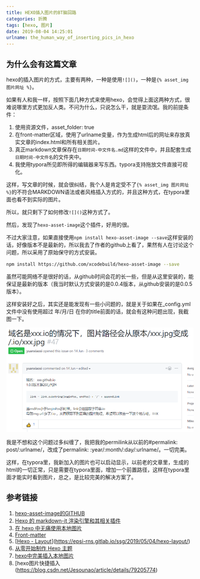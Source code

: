 ```yaml
---
title: HEXO插入图片的BT脑回路
categories: 折腾
tags: [hexo, 图片]
date: 2019-08-04 14:25:01
urlname: the_human_way_of_inserting_pics_in_hexo
---
```


## 为什么会有这篇文章

hexo的插入图片的方式，主要有两种，一种是使用`![]()`，一种是`{% asset_img 图片网址 %}`。

如果有人和我一样，按照下面几种方式来使用hexo，会觉得上面这两种方式，很难说哪里方式更加反人类。不问为什么，只说怎么干，就是耍流氓。我的前提条件：

1. 使用资源文件，asset_folder: true
2. 在front-matter区域，使用了urlname变量，作为生成html后的网址来存放真实文章的index.html和所有相关图片。
3. 真正markdown文章保存在`日期时间-中文件名.md`这样的文件中，并且配套生成`日期时间-中文件名`的文件夹中。
4. 我使用typora所见即所得的编辑器来写东西。typora支持拖放文件直接可视化。

这样，写文章的时候，就会很纠结，我个人是肯定受不了`{% asset_img 图片网址 %}`的不符合MARKDOWN语法或者风格插入方式的，并且这种方式，在typora里面也看不到实际的图片。

所以，就只剩下了如何修改`![]()`这种方式了。

然后，发现了`hexo-asset-image`这个插件，好用的很。

不过大家注意，如果直接使用`npm install hexo-asset-image --save`这样安装的话，好像版本不是最新的，所以我去了作者的github上看了，果然有人在讨论这个问题，所以采用了原始保守的方式安装。

``` bash
npm install https://github.com/xcodebuild/hexo-asset-image --save
```

虽然可能网络不是很好的话，从github时间会花的长一些，但是从这里安装的，能保证是最新的版本（我当时默认方式安装的是0.0.4版本，从github安装的是0.0.5版本）。

这样安装好之后，其实还是能发现有一些小问题的，就是关于如果在_config.yml文件中没有使用超过 年/月/日 在你的title前面的话，就会有这种问题出现，我截图一下。

![微信截图_20190804230940](20190804-HEXO插入图片的BT脑回路/微信截图_20190804230940.png)

我是不想和这个问题过多纠缠了，我把我的permilink从以前的#permalink: post/:urlname/，改成了permalink: :year/:month/:day/:urlname/。一切完美。

这样，在typora里，我新加入的图片也可以启动显示，以前老的文章里，生成的html的一切正常，只是需要在typora里面，增加一个前置路径，这样在typora里面才能实时看到图片，总之，是比较完美的解决方案了。

## 参考链接

1. [hexo-asset-image的GITHUB](https://github.com/xcodebuild/hexo-asset-image)
2. [Hexo 的 markdown-it 渲染引擎和其相关插件](http://baishusama.github.io/2016/12/24/hexo-render-markdown-it-and-its-plugins/)
3. [在 hexo 中无痛使用本地图片](https://cloud.tencent.com/developer/article/1019861)
4. [Front-matter](https://hexo.io/zh-cn/docs/front-matter)
5. [[Hexo - Layout](https://epsi-rns.gitlab.io/ssg/2019/05/04/hexo-layout/)](https://epsi-rns.gitlab.io/ssg/2019/05/04/hexo-layout/)
6. [从零开始制作 Hexo 主题](https://www.ahonn.me/post/33)
7. [hexo中完美插入本地图片]([http://etrd.org/2017/01/23/hexo%E4%B8%AD%E5%AE%8C%E7%BE%8E%E6%8F%92%E5%85%A5%E6%9C%AC%E5%9C%B0%E5%9B%BE%E7%89%87/](http://etrd.org/2017/01/23/hexo中完美插入本地图片/))
8. [hexo图片快捷插入(https://blog.csdn.net/Jesounao/article/details/79205774)
